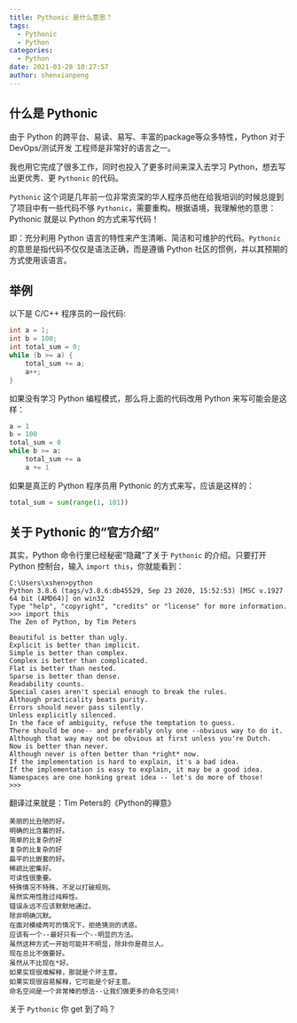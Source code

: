 ```yaml
---
title: Pythonic 是什么意思？
tags:
  - Pythonic
  - Python
categories:
  - Python
date: 2021-03-28 10:27:57
author: shenxianpeng
---
```


## 什么是 Pythonic

由于 Python 的跨平台、易读、易写、丰富的package等众多特性，Python 对于 DevOps/测试开发 工程师是非常好的语言之一。

我也用它完成了很多工作，同时也投入了更多时间来深入去学习 Python，想去写出更优秀、更 `Pythonic` 的代码。

`Pythonic` 这个词是几年前一位非常资深的华人程序员他在给我培训的时候总提到了项目中有一些代码不够 `Pythonic`，需要重构。根据语境，我理解他的意思：Pythonic 就是以 Python 的方式来写代码！

即：充分利用 Python 语言的特性来产生清晰、简洁和可维护的代码。`Pythonic` 的意思是指代码不仅仅是语法正确，而是遵循 Python 社区的惯例，并以其预期的方式使用该语言。

## 举例

以下是 C/C++ 程序员的一段代码:

```c
int a = 1;
int b = 100;
int total_sum = 0;
while (b >= a) {
    total_sum += a;
    a++;
}
```

如果没有学习 Python 编程模式，那么将上面的代码改用 Python 来写可能会是这样：

```python
a = 1
b = 100
total_sum = 0
while b >= a:
    total_sum += a
    a += 1
```

如果是真正的 Python 程序员用 Pythonic 的方式来写，应该是这样的：

```python
total_sum = sum(range(1, 101))
```
## 关于 Pythonic 的“官方介绍”

其实，Python 命令行里已经秘密“隐藏”了关于 `Pythonic` 的介绍。只要打开 Python 控制台，输入 `import this`，你就能看到：

```
C:\Users\xshen>python
Python 3.8.6 (tags/v3.8.6:db45529, Sep 23 2020, 15:52:53) [MSC v.1927 64 bit (AMD64)] on win32
Type "help", "copyright", "credits" or "license" for more information.
>>> import this
The Zen of Python, by Tim Peters

Beautiful is better than ugly.
Explicit is better than implicit.
Simple is better than complex.
Complex is better than complicated.
Flat is better than nested.
Sparse is better than dense.
Readability counts.
Special cases aren't special enough to break the rules.
Although practicality beats purity.
Errors should never pass silently.
Unless explicitly silenced.
In the face of ambiguity, refuse the temptation to guess.
There should be one-- and preferably only one --obvious way to do it.
Although that way may not be obvious at first unless you're Dutch.
Now is better than never.
Although never is often better than *right* now.
If the implementation is hard to explain, it's a bad idea.
If the implementation is easy to explain, it may be a good idea.
Namespaces are one honking great idea -- let's do more of those!
>>>
```

翻译过来就是：Tim Peters的《Python的禅意》

```
美丽的比丑陋的好。
明确的比含蓄的好。
简单的比复杂的好
复杂的比复杂的好
扁平的比嵌套的好。
稀疏比密集好。
可读性很重要。
特殊情况不特殊，不足以打破规则。
虽然实用性胜过纯粹性。
错误永远不应该默默地通过。
除非明确沉默。
在面对模棱两可的情况下，拒绝猜测的诱惑。
应该有一个--最好只有一个--明显的方法。
虽然这种方式一开始可能并不明显，除非你是荷兰人。
现在总比不做要好。
虽然从不比现在*好。
如果实现很难解释，那就是个坏主意。
如果实现很容易解释，它可能是个好主意。
命名空间是一个非常棒的想法--让我们做更多的命名空间!
```

关于 `Pythonic` 你 get 到了吗？